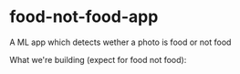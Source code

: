 # food-not-food-app
A ML app which detects wether a photo is food or not food

What we're building (expect for food not food):

<img src="">